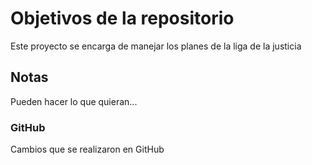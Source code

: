 # Objetivos de la repositorio

Este proyecto se encarga de manejar los planes de la liga de la justicia


## Notas
Pueden hacer lo que quieran...

### GitHub
Cambios que se realizaron en GitHub
